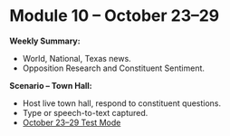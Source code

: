 # Module 10 – October 23–29

**Weekly Summary:**
- World, National, Texas news.
- Opposition Research and Constituent Sentiment.

**Scenario – Town Hall:**
- Host live town hall, respond to constituent questions.
- Type or speech-to-text captured.
- [October 23–29 Test Mode](https://www.bernardjohnson4congress.com/general_election_cycle_october_23_29_b_test_mode)
